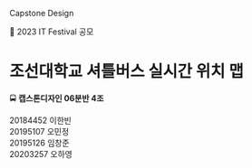 Capstone Design

🐾
2023 IT Festival 공모

<h1>조선대학교 셔틀버스 실시간 위치 맵</h1>🚍
<b>캡스톤디자인 06분반 4조 </b>

20184452 이한빈  
20195107 오민정  
20195126 임창준  
20203257 오하영  
